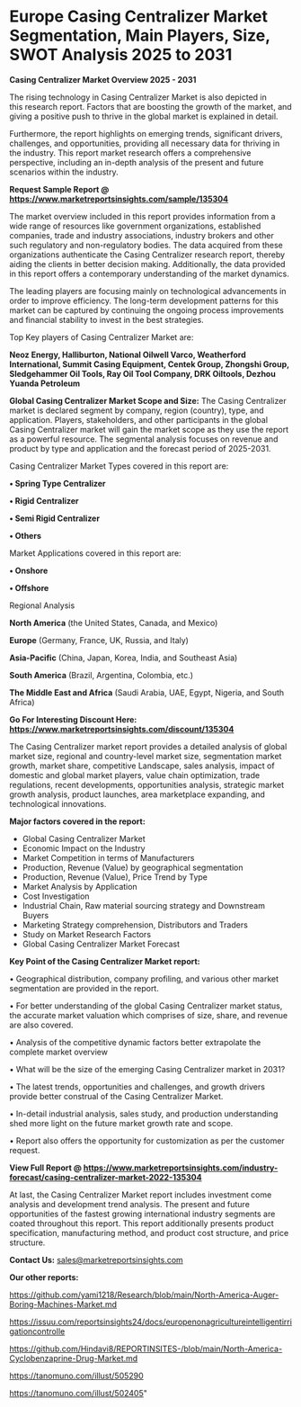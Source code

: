 # Europe Casing Centralizer Market Segmentation, Main Players, Size, SWOT Analysis 2025 to 2031

<Strong> Casing Centralizer Market Overview 2025 - 2031</strong>

The rising technology in Casing Centralizer Market is also depicted in this research report. Factors that are boosting the growth of the market, and giving a positive push to thrive in the global market is explained in detail.

Furthermore, the report highlights on emerging trends, significant drivers, challenges, and opportunities, providing all necessary data for thriving in the industry. This report market research offers a comprehensive perspective, including an in-depth analysis of the present and future scenarios within the industry.

<strong>Request Sample Report @ <a href=https://www.marketreportsinsights.com/sample/135304>https://www.marketreportsinsights.com/sample/135304</a></strong>

The market overview included in this report provides information from a wide range of resources like government organizations, established companies, trade and industry associations, industry brokers and other such regulatory and non-regulatory bodies. The data acquired from these organizations authenticate the Casing Centralizer research report, thereby aiding the clients in better decision making. Additionally, the data provided in this report offers a contemporary understanding of the market dynamics.

The leading players are focusing mainly on technological advancements in order to improve efficiency. The long-term development patterns for this market can be captured by continuing the ongoing process improvements and financial stability to invest in the best strategies.

Top Key players of Casing Centralizer Market are:

<strong>Neoz Energy, Halliburton, National Oilwell Varco, Weatherford International, Summit Casing Equipment, Centek Group, Zhongshi Group, Sledgehammer Oil Tools, Ray Oil Tool Company, DRK Oiltools, Dezhou Yuanda Petroleum</strong>

<strong><b>Global Casing Centralizer Market Scope and Size:</b></strong>
The Casing Centralizer market is declared segment by company, region (country), type, and application. Players, stakeholders, and other participants in the global Casing Centralizer market will gain the market scope as they use the report as a powerful resource. The segmental analysis focuses on revenue and product by type and application and the forecast period of 2025-2031.

Casing Centralizer Market Types covered in this report are:

<strong>• Spring Type Centralizer

• Rigid Centralizer

• Semi Rigid Centralizer

• Others</strong>

Market Applications covered in this report are:

<strong>• Onshore

• Offshore</strong> 

Regional Analysis

<strong>North America</strong> (the United States, Canada, and Mexico)

<strong>Europe</strong> (Germany, France, UK, Russia, and Italy)

<strong>Asia-Pacific</strong> (China, Japan, Korea, India, and Southeast Asia)

<strong>South America</strong> (Brazil, Argentina, Colombia, etc.)

<strong>The Middle East and Africa</strong> (Saudi Arabia, UAE, Egypt, Nigeria, and South Africa)

<strong>Go For Interesting Discount Here: <a href=https://www.marketreportsinsights.com/discount/135304>https://www.marketreportsinsights.com/discount/135304</a></strong>

The Casing Centralizer market report provides a detailed analysis of global market size, regional and country-level market size, segmentation market growth, market share, competitive Landscape, sales analysis, impact of domestic and global market players, value chain optimization, trade regulations, recent developments, opportunities analysis, strategic market growth analysis, product launches, area marketplace expanding, and technological innovations.

<strong><b>Major factors covered in the report:</b></strong>
<ul>
  <li>Global Casing Centralizer Market </li>
  <li>Economic Impact on the Industry</li>
  <li>Market Competition in terms of Manufacturers</li>
  <li>Production, Revenue (Value) by geographical segmentation</li>
  <li>Production, Revenue (Value), Price Trend by Type</li>
  <li>Market Analysis by Application</li>
  <li>Cost Investigation</li>
  <li>Industrial Chain, Raw material sourcing strategy and Downstream Buyers</li>
  <li>Marketing Strategy comprehension, Distributors and Traders</li>
  <li>Study on Market Research Factors</li>
  <li>Global Casing Centralizer Market Forecast</li>
</ul>

<strong><b>Key Point of the Casing Centralizer Market report:</b></strong>

• Geographical distribution, company profiling, and various other market segmentation are provided in the report.

• For better understanding of the global Casing Centralizer market status, the accurate market valuation which comprises of size, share, and revenue are also covered.

• Analysis of the competitive dynamic factors better extrapolate the complete market overview

• What will be the size of the emerging Casing Centralizer market in 2031?

• The latest trends, opportunities and challenges, and growth drivers provide better construal of the Casing Centralizer Market.

• In-detail industrial analysis, sales study, and production understanding shed more light on the future market growth rate and scope.

• Report also offers the opportunity for customization as per the customer request.

<strong><b>View Full Report @ <a href=https://www.marketreportsinsights.com/industry-forecast/casing-centralizer-market-2022-135304>https://www.marketreportsinsights.com/industry-forecast/casing-centralizer-market-2022-135304</a></b></strong>


At last, the Casing Centralizer Market report includes investment come analysis and development trend analysis. The present and future opportunities of the fastest growing international industry segments are coated throughout this report. This report additionally presents product specification, manufacturing method, and product cost structure, and price structure.

<strong>Contact Us:</strong>
sales@marketreportsinsights.com

<strong>Our other reports:</strong>

<a href=https://github.com/yami1218/Research/blob/main/North-America-Auger-Boring-Machines-Market.md>https://github.com/yami1218/Research/blob/main/North-America-Auger-Boring-Machines-Market.md</a>

<a href=https://issuu.com/reportsinsights24/docs/europenonagricultureintelligentirrigationcontrolle>https://issuu.com/reportsinsights24/docs/europenonagricultureintelligentirrigationcontrolle</a>

<a href=https://github.com/Hindavi8/REPORTINSITES-/blob/main/North-America-Cyclobenzaprine-Drug-Market.md>https://github.com/Hindavi8/REPORTINSITES-/blob/main/North-America-Cyclobenzaprine-Drug-Market.md</a>

<a href=https://tanomuno.com/illust/505290>https://tanomuno.com/illust/505290</a>

<a href=https://tanomuno.com/illust/502405>https://tanomuno.com/illust/502405</a>"
